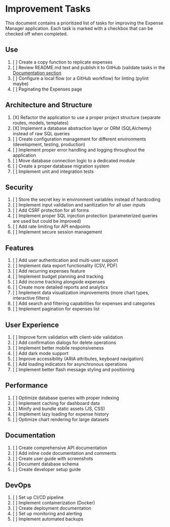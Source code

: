 # Improvement Tasks

This document contains a prioritized list of tasks for improving the Expense Manager application. Each task is marked with a checkbox that can be checked off when completed.

## Use

1. [ ] Create a copy function to replicate expenses
2. [ ] Review README.md text and publish it to GitHub (validate tasks in the [Documentation section](#documentation)
3. [ ] Configure a local flow (or a GitHub workflow) for linting (pylint maybe)
4. [ ] Paginating the Expenses page

## Architecture and Structure

1. [X] Refactor the application to use a proper project structure (separate routes, models, templates)
2. [X] Implement a database abstraction layer or ORM (SQLAlchemy) instead of raw SQL queries
3. [ ] Create configuration management for different environments (development, testing, production)
4. [ ] Implement proper error handling and logging throughout the application
5. [ ] Move database connection logic to a dedicated module
6. [ ] Create a proper database migration system
7. [ ] Implement unit and integration tests

## Security

1. [ ] Store the secret key in environment variables instead of hardcoding
2. [ ] Implement input validation and sanitization for all user inputs
3. [ ] Add CSRF protection for all forms
4. [ ] Implement proper SQL injection protection (parameterized queries are used but could be improved)
5. [ ] Add rate limiting for API endpoints
6. [ ] Implement secure session management

## Features

1. [ ] Add user authentication and multi-user support
2. [ ] Implement data export functionality (CSV, PDF)
3. [ ] Add recurring expenses feature
4. [ ] Implement budget planning and tracking
5. [ ] Add income tracking alongside expenses
6. [ ] Create more detailed reports and analytics
7. [ ] Implement data visualization improvements (more chart types, interactive filters)
8. [ ] Add search and filtering capabilities for expenses and categories
9. [ ] Implement pagination for expenses list

## User Experience

1. [ ] Improve form validation with client-side validation
2. [ ] Add confirmation dialogs for delete operations
3. [ ] Implement better mobile responsiveness
4. [ ] Add dark mode support
5. [ ] Improve accessibility (ARIA attributes, keyboard navigation)
6. [ ] Add loading indicators for asynchronous operations
7. [ ] Implement better flash message styling and positioning

## Performance

1. [ ] Optimize database queries with proper indexing
2. [ ] Implement caching for dashboard data
3. [ ] Minify and bundle static assets (JS, CSS)
4. [ ] Implement lazy loading for expense history
5. [ ] Optimize chart rendering for large datasets

## Documentation

1. [ ] Create comprehensive API documentation
2. [ ] Add inline code documentation and comments
3. [ ] Create user guide with screenshots
4. [ ] Document database schema
5. [ ] Create developer setup guide

## DevOps

1. [ ] Set up CI/CD pipeline
2. [ ] Implement containerization (Docker)
3. [ ] Create deployment documentation
4. [ ] Set up monitoring and alerting
5. [ ] Implement automated backups
